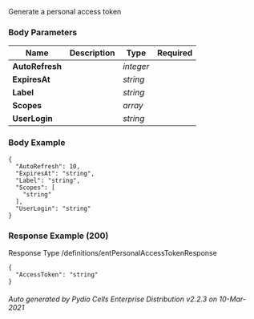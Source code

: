 






 
Generate a personal access token  


### Body Parameters

Name | Description | Type | Required
---|---|---|---
**AutoRefresh** |  | _integer_ |   
**ExpiresAt** |  | _string_ |   
**Label** |  | _string_ |   
**Scopes** |  | _array_ |   
**UserLogin** |  | _string_ |   


### Body Example
```
{
  "AutoRefresh": 10,
  "ExpiresAt": "string",
  "Label": "string",
  "Scopes": [
    "string"
  ],
  "UserLogin": "string"
}
```






### Response Example (200)
Response Type /definitions/entPersonalAccessTokenResponse

```
{
  "AccessToken": "string"
}
```




###### Auto generated by Pydio Cells Enterprise Distribution v2.2.3 on 10-Mar-2021
